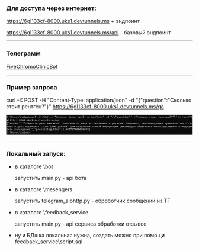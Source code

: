 ### Для доступа через интернет:

https://6gl133cf-8000.uks1.devtunnels.ms + эндпоинт

https://6gl133cf-8000.uks1.devtunnels.ms/api - базовый эндпоинт

---
### Телеграмм
    
[FiveChromoClinicBot](https://t.me/FiveChromoClinicBot)

---

### Пример запроса

curl -X POST -H "Content-Type: application/json" -d "{\"question\":\"Сколько стоит рентген?\"}" https://6gl133cf-8000.uks1.devtunnels.ms/qa

![картинка](picture.jpg)

---

### Локальный запуск:
* в каталоге \bot 
    
    запустить main.py - api бота
* в каталоге \mesengers
  
    запустить telegram_aiohttp.py - оброботчик сообщений из ТГ
* в каталоге \feedback_service
  
    запустить main.py - api сервиса обработки отзывов

* ну и БДшка локальная нужна, создать можно при помощи feedback_service\script.sql
